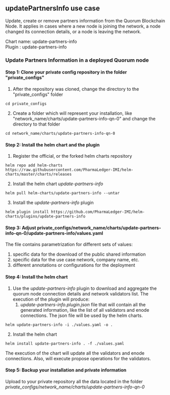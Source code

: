 

## updatePartnersInfo use case

Update, create or remove partners information from the Quorum Blockchain Node. It applies in cases where a new node is joining the network, a node changed its connection details, or a node is leaving the network. 

Chart name: update-partners-info <br/>
Plugin : update-partners-info

### Update Partners Information in a deployed Quorum node

#### Step 1: Clone your private config repository in the folder "private_configs"


1. After the repository was cloned, change the directory to the "private_configs" folder
```shell
cd private_configs
```
2. Create a folder which will represent your installation, like "network_name/charts/update-partners-info-qn-0" and change the directory to that folder
```shell
cd network_name/charts/update-partners-info-qn-0
```

#### Step 2: Install the helm chart and the plugin

1. Register the official, or the forked helm charts repository
```shell
helm repo add helm-charts https://raw.githubusercontent.com/PharmaLedger-IMI/helm-charts/master/charts/releases
```
2. Install the helm chart _update-partners-info_
```shell
helm pull helm-charts/update-partners-info --untar
```
3. Install the _update-partners-info_ plugin
```shell
helm plugin install https://github.com/PharmaLedger-IMI/helm-charts/plugins/update-partners-info
```

#### Step 3: Adjust private_configs/network_name/charts/update-partners-info-qn-0/update-partners-info/values.yaml

The file contains parametrization for different sets of values:
1. specific data for the download of the public shared information
2. specific data for the use case network, company name, etc.
3. different annotations or configurations for the deployment

#### Step 4: Install the helm chart

1. Use the _update-partners-info_ plugin to download and aggregate the quorum node connection details and network validators list. 
   The execution of the plugin will produce:
   1. _update-partners-info.plugin.json_ file that will contain all the generated information, like the list of all validators and enode connections. The json file will be used by the helm charts.
   
```shell
helm update-partners-info -i ./values.yaml -o .
```

2. Install the helm chart
```shell
helm install update-partners-info . -f ./values.yaml
```
The execution of the chart will update all the validators and enode connections. Also, will execute propose operations for the validators.

#### Step 5: Backup your installation and private information

Upload to your private repository all the data located in the folder _private_configs/network_name/charts/update-partners-info-qn-0_


